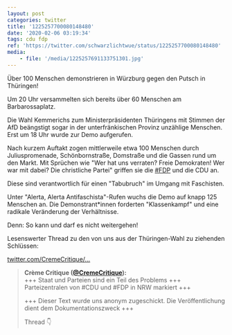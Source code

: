 ```yaml
---
layout: post
categories: twitter
title: '1225257700080148480'
date: '2020-02-06 03:19:34'
tags: cdu fdp
ref: 'https://twitter.com/schwarzlichtwue/status/1225257700080148480'
media:
    - file: '/media/1225257691133751301.jpg'
---
```

Über 100 Menschen demonstrieren in Würzburg gegen den Putsch in Thüringen!



Um 20 Uhr versammelten sich bereits über 60 Menschen am Barbarossaplatz.  


Die Wahl Kemmerichs zum Ministerpräsidenten Thüringens mit Stimmen der AfD beängstigt sogar in der unterfränkischen Provinz unzählige Menschen. Erst um 18 Uhr wurde zur Demo aufgerufen. 


Nach kurzem Auftakt zogen mittlerweile etwa 100 Menschen durch Juliuspromenade, Schönbornstraße, Domstraße und die Gassen rund um den Markt. Mit Sprüchen wie "Wer hat uns verraten? Freie Demokraten! Wer war mit dabei? Die christliche Partei" griffen sie die [#FDP](/t/fdp) und die CDU an. 


Diese sind verantwortlich für einen "Tabubruch" im Umgang mit Faschisten.



Unter "Alerta, Alerta Antifaschista"-Rufen wuchs die Demo auf knapp 125 Menschen an. Die Demonstrant\*innen forderten "Klassenkampf" und eine radikale Veränderung der Verhältnisse. 


Denn: So kann und darf es nicht weitergehen! 


Lesenswerter Thread zu den von uns aus der Thüringen-Wahl zu ziehenden Schlüssen:

[twitter.com/CremeCritique/…](https://twitter.com/CremeCritique/status/1227607517045428228?s=19) 


> <b>Crème Critique ([@CremeCritique](https://twitter.com/CremeCritique)):</b>  
>+++ Staat und Parteien sind ein Teil des Problems +++ Parteizentralen von #CDU und #FDP in NRW markiert +++  
>  
>  
>  
>+++ Dieser Text wurde uns anonym zugeschickt. Die Veröffentlichung dient dem Dokumentationszweck +++  
>  
>  
>  
>Thread 👇    
>  
>  

